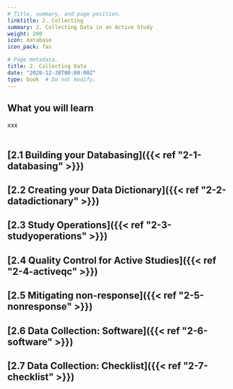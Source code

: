 ```yaml
---
# Title, summary, and page position.
linktitle: 2. Collecting
summary: 2. Collecting Data in an Active Study
weight: 200
icon: database
icon_pack: fas

# Page metadata.
title: 2. Collecting Data
date: "2020-12-20T00:00:00Z"
type: book  # Do not modify.
---
```



## What you will learn
xxx
</br>
</br>

## [2.1 Building your Databasing]({{< ref "2-1-databasing" >}})
## [2.2 Creating your Data Dictionary]({{< ref "2-2-datadictionary" >}})
## [2.3 Study Operations]({{< ref "2-3-studyoperations" >}})
## [2.4 Quality Control for Active Studies]({{< ref "2-4-activeqc" >}})
## [2.5 Mitigating non-response]({{< ref "2-5-nonresponse" >}})
## [2.6 Data Collection: Software]({{< ref "2-6-software" >}})
## [2.7 Data Collection: Checklist]({{< ref "2-7-checklist" >}})

